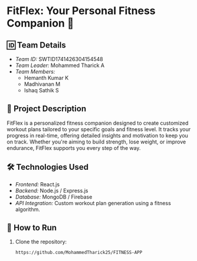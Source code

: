 # FitFlex: Your Personal Fitness Companion 🚀

## 🆔 Team Details  
- *Team ID:* SWTID1741426304154548 
- *Team Leader:* Mohammed Tharick A
- *Team Members:*  
  - Hemanth Kumar K
  - Madhivanan M  
  - Ishaq Sathik S

## 📌 Project Description  
FitFlex is a personalized fitness companion designed to create customized workout plans tailored to your specific goals and fitness level. It tracks your progress in real-time, offering detailed insights and motivation to keep you on track. Whether you're aiming to build strength, lose weight, or improve endurance, FitFlex supports you every step of the way.

## 🛠 Technologies Used  
- *Frontend:* React.js  
- *Backend:* Node.js / Express.js  
- *Database:* MongoDB / Firebase  
- *API Integration:* Custom workout plan generation using a fitness algorithm.
## 🚀 How to Run  
1. Clone the repository:  
   ```bash
   https://github.com/MohammedTharick25/FITNESS-APP
